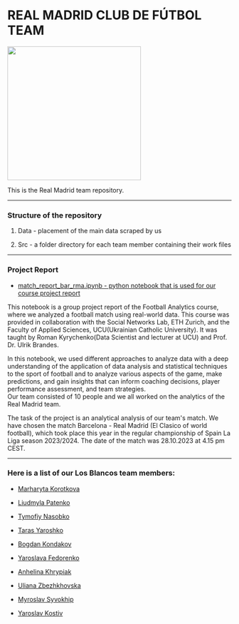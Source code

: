 # REAL MADRID CLUB DE FÚTBOL TEAM

<img src="https://upload.wikimedia.org/wikipedia/ru/9/98/Real_Madrid.png" style="height:300px" />

This is the Real Madrid team repository.

----------

### Structure of the repository

1. Data - placement of the main data scraped by us
	
3. Src - a folder directory for each team member containing their work files

----------

### Project Report

- [match_report_bar_rma.ipynb - python notebook that is used for our course project report](https://github.com/Football-Analytics-UCU/Real-Madrid/blob/main/match_report_bar_rma.ipynb)

This notebook is a group project report of the Football Analytics course, where we analyzed a football match using real-world data. 
This course was provided in collaboration with the Social Networks Lab, ETH Zurich, and the Faculty of Applied Sciences, UCU(Ukrainian Catholic University). It was taught by Roman Kyrychenko(Data Scientist and lecturer at UCU) and Prof. Dr. Ulrik Brandes.

In this notebook, we used different approaches to analyze data with a deep understanding of the application of data analysis and statistical techniques to the sport of football and to analyze various aspects of the game, make predictions, and gain insights that can inform coaching decisions, player performance assessment, and team strategies.  
Our team consisted of 10 people and we all worked on the analytics of the Real Madrid team.

The task of the project is an analytical analysis of our team's match. We have chosen the match Barcelona - Real Madrid (El Clasico of world football), which took place this year in the regular championship of Spain La Liga season 2023/2024. The date of the match was 28.10.2023 at 4.15 pm CEST.

----------

### Here is a list of our Los Blancos team members: 

- [Marharyta Korotkova](https://github.com/atiragramk)

- [Liudmyla Patenko](https://github.com/lp-ucu)

- [Tymofiy Nasobko](https://github.com/TimofiyJ)

- [Taras Yaroshko](https://github.com/tyaroshko)

- [Bogdan Kondakov](https://github.com/kondakov28)

- [Yaroslava Fedorenko](https://github.com/Yaroslava-Fedorenko)

- [Anhelina Khrypiak](https://github.com/LinaKhrypiak)

- [Uliana Zbezhkhovska](https://github.com/uliana0203)

- [Myroslav Syvokhip](https://github.com/MSyvokhip7)

- [Yaroslav Kostiv](https://github.com/Slavik89)

